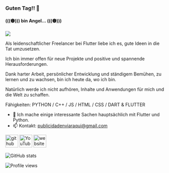 ### Guten Tag!! 👋
#### (((🟡))) bin Angel... (((🟡)))

![](https://3.bp.blogspot.com/-dB6ndKqIAuI/XdWeOASO5AI/AAAAAAAANZA/MSbT9mh6bukxkI-tqnu_GARIZZV5WNVhQCLcBGAsYHQ/s1600/image1.gif)


Als leidenschaftlicher Freelancer bei Flutter liebe ich es, gute Ideen in die Tat umzusetzen. 

Ich bin immer offen für neue Projekte und positive und spannende Herausforderungen.

Dank harter Arbeit, persönlicher Entwicklung und ständigem Bemühen, zu lernen und zu wachsen, bin ich heute da, wo ich bin.

Natürlich werde ich nicht aufhören, Inhalte und Anwendungen für mich und die Welt zu schaffen.

Fähigkeiten: PYTHON / C++ / JS / HTML / CSS / DART & FLUTTER

- 🌱 Ich mache einige interessante Sachen hauptsächlich mit Flutter und Python. 
- 📫 Kontakt: publicidadenviaraqui@gmail.com 


[<img src='https://cdn.jsdelivr.net/npm/simple-icons@3.0.1/icons/github.svg' alt='github' height='40'>](https://github.com/4ng318I)  [<img src='https://cdn.jsdelivr.net/npm/simple-icons@3.0.1/icons/youtube.svg' alt='YouTube' height='40'>](https://www.youtube.com/channel/PLCESPAÑOL)  [<img src='https://cdn.jsdelivr.net/npm/simple-icons@3.0.1/icons/icloud.svg' alt='website' height='40'>](https://www.kaffeemaschinen.top)  

![GitHub stats](https://github-readme-stats.vercel.app/api?username=4ng318I&show_icons=true)   

![Profile views](https://gpvc.arturio.dev/4ng318I)  

